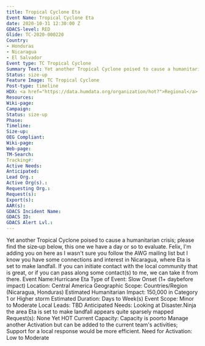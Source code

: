 ```yaml
---
title: Tropical Cyclone Eta
Event Name: Tropical Cyclone Eta
date: 2020-10-31 12:30:00 Z
GDACS-level: RED
Glide: TC-2020-000220
Country:
- Honduras
- Nicaragua
- El Salvador
Event type: TC Tropical Cyclone
Summary Text: Yet another Tropical Cyclone poised to cause a humanitarian crisis; please find the size‐up below, this one we have a day or so to evaluate.
Status: size-up
Feature Image: TC Tropical Cyclone
Post-type: timeline
HDX: <a href="https://data.humdata.org/organization/hot?">Regional</a>
Resources: 
Wiki-page: 
Campaign: 
Status: size-up
Phase: 
Timeline: 
Size-up: 
OEG Compliant: 
Wiki-page: 
Web-page: 
TM-Search: 
Tracking#: 
Active Needs: 
Anticipated: 
Lead Org.: 
Active Org(s).: 
Requesting Org.: 
Request(s): 
Export(s): 
AAR(s): 
GDACS Incident Name: 
GDACS ID: 
GDACS Alert Lvl.:
---
```


Yet another Tropical Cyclone poised to cause a humanitarian crisis; please find the size‐up below, this one we have a day
or so to evaluate.
Felix, I'm adding you on here as I wasn't sure you follow the AWG mailing list but I know you have some connections and
interest in Nicaragua, where Eta is set to make landfall. If you can initiate contact with the local community that is great,
or if you can pass along some contact(s) to me, we can take it from there.
Event Name:Hurricane Eta
Type of Event: Slow Onset (1+ daybefore impact)
Location: Central America
Geographic Scope: Countries/Region (Nicaragua, Honduras)
Estimated Humanitarian Impact: 150,000 in Category 1 or Higher storm
Estimated Duration: Days to Week(s)
Event Scope: Minor to Moderate
Local Leads: TBD
Anticipated Needs: Looking at Disaster.Ninja the area Eta is set to make landfall appears quite sparsely mapped
Request(s): None Yet
HOT Current Capacity: Capacity is poorto Manage another Activation but can be added to the current team's activities;
Support for a local response would be more efficient.
Need for Activation: Low to Moderate